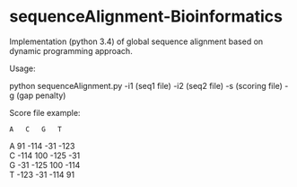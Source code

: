 # sequenceAlignment-Bioinformatics

Implementation (python 3.4) of global sequence alignment based on dynamic programming approach.  </br>

Usage:  </br>

python sequenceAlignment.py -i1 (seq1 file) -i2 (seq2 file) -s (scoring file) -g (gap penalty)  </br>

Score file example:  </br>

	A	C	G	T	
A	91	-114	-31	-123   </br>
C	-114	100	-125	-31    </br>
G	-31	-125	100	-114   </br>
T	-123	-31	-114	91     </br>
